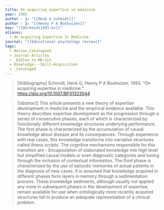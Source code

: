 ```yaml
---
title: On acquiring expertise in medicine
year: 1993
author - 1: "[[Henk G Schmidt]]"
author - 2: "[[Henny P A Boshuizen]]"
key: "[[@Schmidt1993-kz]]"
aliases:
  - On Acquiring Expertise In Medicine
journal: "[[Educational psychology review]]"
tags:
  - Notion-Catalogued
  - Journal-Articles
  - _BibTex-to-MD-Git
  - Knowledge---Skill-Acquisition
  - _Cataloged
---
```


> [!bibliography]
> Schmidt, Henk G, Henny P A Boshuizen. 1993. “On acquiring expertise in medicine.” . https://doi.org/10.1007/BF01323044

> [!abstract]
> This article presents a new theory of expertise development in medicine and the empirical evidence available. This theory describes expertise development as the progression through a series of consecutive phases, each of which is characterized by functionally different knowledge structures underlying performance. The first phase is characterized by the accumulation of causal knowledge about disease and its consequences. Through experience with real cases, this knowledge transforms into narrative structures called illness scripts. The cognitive mechanisms responsible for this transition are -  Encapsulation of elaborated knowledge into high level but simplified causal models or even diagnostic categories and tuning through the inclusion of contextual information. The third phase is characterized by the use of episodic memories of actual patients in the diagnosis of new cases. It is assumed that knowledge acquired in different phases form layers in memory through a sedimentation process. These knowledge sediments, although usually not applied any more in subsequent phases in the development of expertise, remain available for use when ontologically more recently acquired structures fail to produce an adequate representation of a clinical problem.